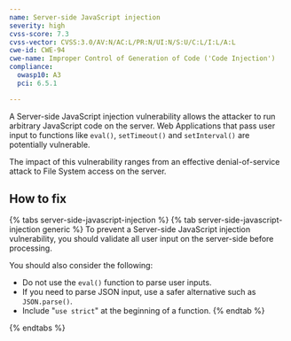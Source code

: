 ```yaml
---
name: Server-side JavaScript injection
severity: high
cvss-score: 7.3
cvss-vector: CVSS:3.0/AV:N/AC:L/PR:N/UI:N/S:U/C:L/I:L/A:L
cwe-id: CWE-94
cwe-name: Improper Control of Generation of Code ('Code Injection')
compliance:
  owasp10: A3
  pci: 6.5.1

---            
```


A Server-side JavaScript injection vulnerability allows the attacker to run arbitrary JavaScript code on the server. Web Applications that pass user input to functions like `eval()`, `setTimeout()` and `setInterval()` are potentially vulnerable.

The impact of this vulnerability ranges from an effective denial-of-service attack to File System access on the server.

## How to fix

{% tabs server-side-javascript-injection %}
{% tab server-side-javascript-injection generic %}
To prevent a Server-side JavaScript injection vulnerability, you should validate all user input on the server-side before processing. 

You should also consider the following:
* Do not use the `eval()` function to parse user inputs. 
* If you need to parse JSON input, use a safer alternative such as `JSON.parse()`.
* Include "```use strict```" at the beginning of a function.
{% endtab %}

{% endtabs %}
